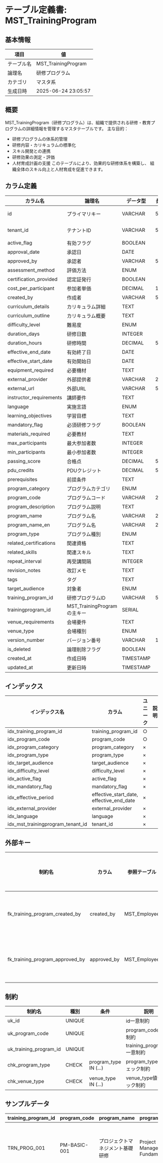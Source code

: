 # テーブル定義書: MST_TrainingProgram

## 基本情報

| 項目 | 値 |
|------|-----|
| テーブル名 | MST_TrainingProgram |
| 論理名 | 研修プログラム |
| カテゴリ | マスタ系 |
| 生成日時 | 2025-06-24 23:05:57 |

## 概要

MST_TrainingProgram（研修プログラム）は、組織で提供される研修・教育プログラムの詳細情報を管理するマスタテーブルです。
主な目的：
- 研修プログラムの体系的管理
- 研修内容・カリキュラムの標準化
- スキル開発との連携
- 研修効果の測定・評価
- 人材育成計画の支援
このテーブルにより、効果的な研修体系を構築し、
組織全体のスキル向上と人材育成を促進できます。


## カラム定義

| カラム名 | 論理名 | データ型 | 長さ | NULL | デフォルト | 説明 |
|----------|--------|----------|------|------|------------|------|
| id | プライマリキー | VARCHAR | 50 | × |  | プライマリキー（UUID） |
| tenant_id | テナントID | VARCHAR | 50 | × |  | テナントID（マルチテナント対応） |
| active_flag | 有効フラグ | BOOLEAN |  | ○ | True | 有効フラグ |
| approval_date | 承認日 | DATE |  | ○ |  | 承認日 |
| approved_by | 承認者 | VARCHAR | 50 | ○ |  | 承認者 |
| assessment_method | 評価方法 | ENUM |  | ○ |  | 評価方法 |
| certification_provided | 認定証発行 | BOOLEAN |  | ○ | False | 認定証発行 |
| cost_per_participant | 参加者単価 | DECIMAL | 10,2 | ○ |  | 参加者単価 |
| created_by | 作成者 | VARCHAR | 50 | ○ |  | 作成者 |
| curriculum_details | カリキュラム詳細 | TEXT |  | ○ |  | カリキュラム詳細 |
| curriculum_outline | カリキュラム概要 | TEXT |  | ○ |  | カリキュラム概要 |
| difficulty_level | 難易度 | ENUM |  | ○ |  | 難易度 |
| duration_days | 研修日数 | INTEGER |  | ○ |  | 研修日数 |
| duration_hours | 研修時間 | DECIMAL | 5,2 | ○ |  | 研修時間 |
| effective_end_date | 有効終了日 | DATE |  | ○ |  | 有効終了日 |
| effective_start_date | 有効開始日 | DATE |  | ○ |  | 有効開始日 |
| equipment_required | 必要機材 | TEXT |  | ○ |  | 必要機材 |
| external_provider | 外部提供者 | VARCHAR | 200 | ○ |  | 外部提供者 |
| external_url | 外部URL | VARCHAR | 500 | ○ |  | 外部URL |
| instructor_requirements | 講師要件 | TEXT |  | ○ |  | 講師要件 |
| language | 実施言語 | ENUM |  | ○ | JA | 実施言語 |
| learning_objectives | 学習目標 | TEXT |  | ○ |  | 学習目標 |
| mandatory_flag | 必須研修フラグ | BOOLEAN |  | ○ | False | 必須研修フラグ |
| materials_required | 必要教材 | TEXT |  | ○ |  | 必要教材 |
| max_participants | 最大参加者数 | INTEGER |  | ○ |  | 最大参加者数 |
| min_participants | 最小参加者数 | INTEGER |  | ○ |  | 最小参加者数 |
| passing_score | 合格点 | DECIMAL | 5,2 | ○ |  | 合格点 |
| pdu_credits | PDUクレジット | DECIMAL | 5,2 | ○ |  | PDUクレジット |
| prerequisites | 前提条件 | TEXT |  | ○ |  | 前提条件 |
| program_category | プログラムカテゴリ | ENUM |  | ○ |  | プログラムカテゴリ |
| program_code | プログラムコード | VARCHAR | 20 | ○ |  | プログラムコード |
| program_description | プログラム説明 | TEXT |  | ○ |  | プログラム説明 |
| program_name | プログラム名 | VARCHAR | 200 | ○ |  | プログラム名 |
| program_name_en | プログラム名 | VARCHAR | 200 | ○ |  | プログラム名（英語） |
| program_type | プログラム種別 | ENUM |  | ○ |  | プログラム種別 |
| related_certifications | 関連資格 | TEXT |  | ○ |  | 関連資格 |
| related_skills | 関連スキル | TEXT |  | ○ |  | 関連スキル |
| repeat_interval | 再受講間隔 | INTEGER |  | ○ |  | 再受講間隔 |
| revision_notes | 改訂メモ | TEXT |  | ○ |  | 改訂メモ |
| tags | タグ | TEXT |  | ○ |  | タグ |
| target_audience | 対象者 | ENUM |  | ○ |  | 対象者 |
| training_program_id | 研修プログラムID | VARCHAR | 50 | ○ |  | 研修プログラムID |
| trainingprogram_id | MST_TrainingProgramの主キー | SERIAL |  | × |  | MST_TrainingProgramの主キー |
| venue_requirements | 会場要件 | TEXT |  | ○ |  | 会場要件 |
| venue_type | 会場種別 | ENUM |  | ○ |  | 会場種別 |
| version_number | バージョン番号 | VARCHAR | 10 | ○ | 1.0 | バージョン番号 |
| is_deleted | 論理削除フラグ | BOOLEAN |  | × | False | 論理削除フラグ |
| created_at | 作成日時 | TIMESTAMP |  | × | CURRENT_TIMESTAMP | 作成日時 |
| updated_at | 更新日時 | TIMESTAMP |  | × | CURRENT_TIMESTAMP | 更新日時 |

## インデックス

| インデックス名 | カラム | ユニーク | 説明 |
|----------------|--------|----------|------|
| idx_training_program_id | training_program_id | ○ |  |
| idx_program_code | program_code | ○ |  |
| idx_program_category | program_category | × |  |
| idx_program_type | program_type | × |  |
| idx_target_audience | target_audience | × |  |
| idx_difficulty_level | difficulty_level | × |  |
| idx_active_flag | active_flag | × |  |
| idx_mandatory_flag | mandatory_flag | × |  |
| idx_effective_period | effective_start_date, effective_end_date | × |  |
| idx_external_provider | external_provider | × |  |
| idx_language | language | × |  |
| idx_mst_trainingprogram_tenant_id | tenant_id | × |  |

## 外部キー

| 制約名 | カラム | 参照テーブル | 参照カラム | 更新時 | 削除時 | 説明 |
|--------|--------|--------------|------------|--------|--------|------|
| fk_training_program_created_by | created_by | MST_Employee | id | CASCADE | RESTRICT | 外部キー制約 |
| fk_training_program_approved_by | approved_by | MST_Employee | id | CASCADE | SET NULL | 外部キー制約 |

## 制約

| 制約名 | 種別 | 条件 | 説明 |
|--------|------|------|------|
| uk_id | UNIQUE |  | id一意制約 |
| uk_program_code | UNIQUE |  | program_code一意制約 |
| uk_training_program_id | UNIQUE |  | training_program_id一意制約 |
| chk_program_type | CHECK | program_type IN (...) | program_type値チェック制約 |
| chk_venue_type | CHECK | venue_type IN (...) | venue_type値チェック制約 |

## サンプルデータ

| training_program_id | program_code | program_name | program_name_en | program_description | program_category | program_type | target_audience | difficulty_level | duration_hours | duration_days | max_participants | min_participants | prerequisites | learning_objectives | curriculum_outline | curriculum_details | materials_required | equipment_required | instructor_requirements | assessment_method | passing_score | certification_provided | pdu_credits | related_skills | related_certifications | cost_per_participant | external_provider | external_url | venue_type | venue_requirements | language | repeat_interval | mandatory_flag | active_flag | effective_start_date | effective_end_date | created_by | approved_by | approval_date | version_number | revision_notes | tags |
|------|------|------|------|------|------|------|------|------|------|------|------|------|------|------|------|------|------|------|------|------|------|------|------|------|------|------|------|------|------|------|------|------|------|------|------|------|------|------|------|------|------|------|
| TRN_PROG_001 | PM-BASIC-001 | プロジェクトマネジメント基礎研修 | Project Management Fundamentals | プロジェクトマネジメントの基本概念と手法を学ぶ研修 | MANAGEMENT | CLASSROOM | MIDDLE | INTERMEDIATE | 16.0 | 2 | 20 | 8 | 実務経験2年以上、基本的なビジネススキル | PMBOKの基本概念理解、プロジェクト計画立案、リスク管理手法の習得 | 1日目：PM概論、計画立案　2日目：実行・監視、リスク管理 | {"day1": ["PM概論", "プロジェクト憲章", "WBS作成"], "day2": ["進捗管理", "リスク分析", "ケーススタディ"]} | ["テキスト", "演習用PC", "プロジェクト計画テンプレート"] | ["プロジェクター", "ホワイトボード", "PC環境"] | PMP資格保有、実務経験5年以上 | COMPREHENSIVE | 70.0 | True | 16.0 | ["プロジェクト管理", "リーダーシップ", "コミュニケーション"] | ["PMP", "プロジェクトマネージャ試験"] | 50000.0 | None | None | INTERNAL | 20名収容可能な研修室、プロジェクター設備 | JA | 24 | False | True | 2024-01-01 | None | EMP000010 | EMP000005 | 2023-12-15 | 1.0 | 初版作成 | ["プロジェクト管理", "PMBOK", "リーダーシップ", "中級"] |
| TRN_PROG_002 | AWS-ARCH-001 | AWS認定ソリューションアーキテクト対策研修 | AWS Certified Solutions Architect Preparation | AWS認定ソリューションアーキテクト資格取得のための対策研修 | TECHNICAL | BLENDED | SENIOR | ADVANCED | 24.0 | 3 | 15 | 5 | AWS基礎知識、クラウド実務経験1年以上 | AWSサービス理解、アーキテクチャ設計、試験合格 | 1日目：AWS基礎　2日目：アーキテクチャ設計　3日目：模擬試験・解説 | {"day1": ["EC2", "S3", "VPC"], "day2": ["高可用性設計", "セキュリティ", "コスト最適化"], "day3": ["模擬試験", "解説", "試験対策"]} | ["AWS公式テキスト", "模擬試験問題集", "ハンズオン環境"] | ["AWS環境", "PC", "インターネット接続"] | AWS認定資格保有、実務経験3年以上 | TEST | 80.0 | True | 24.0 | ["AWS", "クラウドアーキテクチャ", "インフラ設計"] | ["AWS認定ソリューションアーキテクト"] | 80000.0 | AWSトレーニングパートナー | https://aws.amazon.com/training/ | HYBRID | PC環境、AWS環境アクセス可能 | JA | 12 | False | True | 2024-02-01 | None | EMP000015 | EMP000008 | 2024-01-20 | 1.1 | ハンズオン内容を強化 | ["AWS", "クラウド", "認定資格", "アーキテクチャ", "上級"] |

## 特記事項

- カリキュラム詳細はJSON形式で柔軟に管理
- 外部研修との連携により多様な学習機会を提供
- PDUクレジットにより継続教育を支援
- バージョン管理により研修内容の改善を追跡
- タグ機能により柔軟な検索・分類が可能
- 多言語対応によりグローバル展開に対応
- 研修プログラムIDとプログラムコードは一意である必要がある
- 研修時間と日数は正数である必要がある
- 最小参加者数は最大参加者数以下である必要がある
- 有効開始日は有効終了日以前である必要がある
- 合格点は0-100の範囲で設定
- 必須研修は有効期間内である必要がある
- 外部研修の場合は提供者情報が必要
- 承認済みプログラムのみ実施可能

## 業務ルール

- 主キーの一意性は必須で変更不可
- 外部キー制約による参照整合性の保証
- 論理削除による履歴データの保持

## 改版履歴

| バージョン | 更新日 | 更新者 | 変更内容 |
|------------|--------|--------|----------|
| 1.0.0 | 2025-06-01 | 開発チーム | 初版作成 - 研修プログラムマスタの詳細定義 |
| 2.0.0 | 2025-06-22 | 自動変換ツール | テンプレート形式への自動変換 |
| 3.1.20250624 | 2025-06-24 | 自動修正ツール | カラム順序を推奨順序に自動修正 |
| 4.0.20250624_213614 | 2025-06-24 | 自動修正ツール | カラム順序を統一テンプレートに従って自動修正 |
| 5.0.20250624_214006 | 2025-06-24 | 統一カラム順序修正ツール | カラム順序を統一テンプレート（Phase 1）に従って自動修正 |
| 10.0.20250624_214907 | 2025-06-24 | 最終カラム順序統一ツール | 要求仕様に従って主キー→tenant_id→UUID→その他の順序に最終修正 |
| 11.0.20250624_215000 | 2025-06-24 | 最終カラム順序修正ツール（実構成対応版） | 実際のカラム構成に基づいて主キー→tenant_id→その他→終了部分の順序に修正 |
| 12.0.20250624_215053 | 2025-06-24 | 現実的カラム順序修正ツール | 実際に存在するカラムに基づいて現実的な順序に修正（id→tenant_id→ビジネスキー→名称→その他→終了部分） |
| 13.0.20250624_222631 | 2025-06-24 | ユーザー要求対応カラム順序修正ツール | ユーザー要求に従ってカラム順序を統一（id→tenant_id→ビジネスキー→名称→その他→終了部分） |
| FINAL.20250624_223432 | 2025-06-24 | 最終カラム順序統一ツール | 推奨カラム順序テンプレートに従って最終統一 |